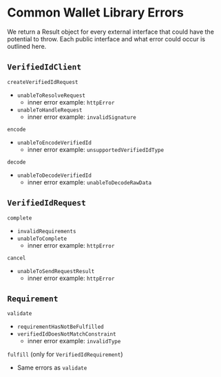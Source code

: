 # Common Wallet Library Errors

We return a Result object for every external interface that could have the potential to throw. Each public interface and what error could occur is outlined here.

## `VerifiedIdClient`

`createVerifiedIdRequest`
- `unableToResolveRequest`
   - inner error example: `httpError`
- `unableToHandleRequest`
   - inner error example: `invalidSignature`

`encode`
- `unableToEncodeVerifiedId`
  - inner error example: `unsupportedVerifiedIdType`

`decode`
- `unableToDecodeVerifiedId`
  - inner error example: `unableToDecodeRawData`

## `VerifiedIdRequest`

`complete`
- `invalidRequirements`
- `unableToComplete`
  - inner error example: `httpError`

`cancel`
- `unableToSendRequestResult`
  - inner error example: `httpError`
   

## `Requirement`

`validate`
- `requirementHasNotBeFulfilled`
- `verifiedIdDoesNotMatchConstraint`
  - inner error example: `invalidType`

`fulfill` (only for `VerifiedIdRequirement`)
- Same errors as `validate`

